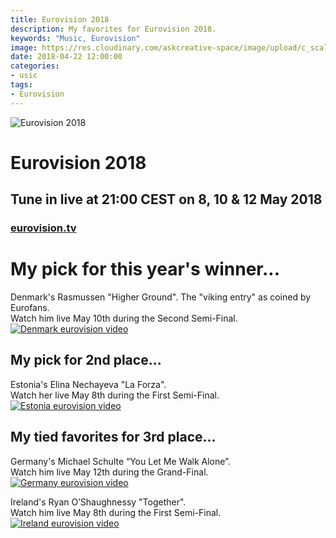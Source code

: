 ```yaml
---
title: Eurovision 2018
description: My favorites for Eurovision 2018.
keywords: "Music, Eurovision"
image: https://res.cloudinary.com/askcreative-space/image/upload/c_scale,f_auto,q_auto/v1525380912/Optimized-eurovis2018_kve2z8.jpg
date: 2018-04-22 12:00:00
categories:
- usic
tags:
- Eurovision
---
```

![Eurovision 2018](https://res.cloudinary.com/askcreative-space/image/upload/f_auto,q_auto/v1524386303/Optimized-eurovision2018_fghtww.jpg)
# Eurovision 2018

## Tune in live at 21:00 CEST on 8, 10 & 12 May 2018
### [eurovision.tv](https://eurovision.tv/)

# My pick for this year's winner...
Denmark's Rasmussen "Higher Ground". The "viking entry" as coined by Eurofans.  
Watch him live May 10th during the Second Semi-Final.   
[![Denmark eurovision video](http://img.youtube.com/vi/XmboaW4N56A/0.jpg)](http://www.youtube.com/watch?v=XmboaW4N56A "Denmark")  

## My pick for 2nd place...
Estonia's Elina Nechayeva "La Forza".  
Watch her live May 8th during the First Semi-Final.  
[![Estonia eurovision video](http://img.youtube.com/vi/76KOUIfDry8/0.jpg)](http://www.youtube.com/watch?v=76KOUIfDry8 "Estonia")  

## My tied favorites for 3rd place...  
Germany's Michael Schulte “You Let Me Walk Alone”.  
Watch him live May 12th during the Grand-Final.  
[![Germany eurovision video](http://img.youtube.com/vi/GxP3WlahA_g/0.jpg)](http://www.youtube.com/watch?v=GxP3WlahA_g "Germany")  

Ireland's Ryan O’Shaughnessy "Together".  
Watch him live May 8th during the First Semi-Final.  
[![Ireland eurovision video](http://img.youtube.com/vi/lod7tMM-LCM/0.jpg)](http://www.youtube.com/watch?v=lod7tMM-LCM "Ireland")